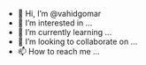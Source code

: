 - 👋 Hi, I’m @vahidgomar
- 👀 I’m interested in ...
- 🌱 I’m currently learning ...
- 💞️ I’m looking to collaborate on ...
- 📫 How to reach me ...

<!---
vahidgomar/vahidgomar is a ✨ special ✨ repository because its `README.md` (this file) appears on your GitHub profile.
You can click the Preview link to take a look at your changes.
--->
